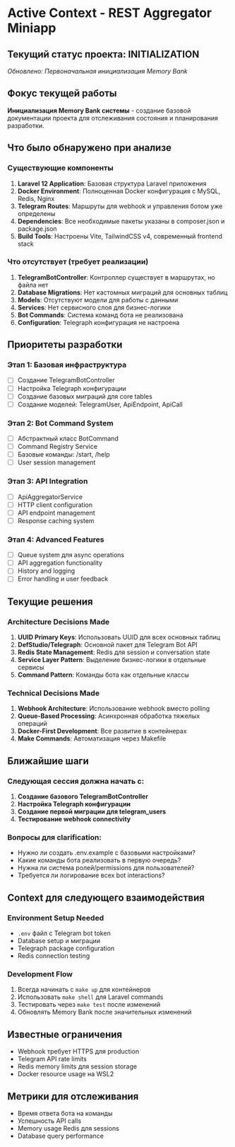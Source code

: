 # Active Context - REST Aggregator Miniapp

## Текущий статус проекта: INITIALIZATION
*Обновлено: Первоначальная инициализация Memory Bank*

## Фокус текущей работы
**Инициализация Memory Bank системы** - создание базовой документации проекта для отслеживания состояния и планирования разработки.

## Что было обнаружено при анализе

### Существующие компоненты
1. **Laravel 12 Application**: Базовая структура Laravel приложения
2. **Docker Environment**: Полноценная Docker конфигурация с MySQL, Redis, Nginx
3. **Telegram Routes**: Маршруты для webhook и управления ботом уже определены
4. **Dependencies**: Все необходимые пакеты указаны в composer.json и package.json
5. **Build Tools**: Настроены Vite, TailwindCSS v4, современный frontend stack

### Что отсутствует (требует реализации)
1. **TelegramBotController**: Контроллер существует в маршрутах, но файла нет
2. **Database Migrations**: Нет кастомных миграций для основных таблиц
3. **Models**: Отсутствуют модели для работы с данными
4. **Services**: Нет сервисного слоя для бизнес-логики
5. **Bot Commands**: Система команд бота не реализована
6. **Configuration**: Telegraph конфигурация не настроена

## Приоритеты разработки

### Этап 1: Базовая инфраструктура
- [ ] Создание TelegramBotController
- [ ] Настройка Telegraph конфигурации
- [ ] Создание базовых миграций для core tables
- [ ] Создание моделей: TelegramUser, ApiEndpoint, ApiCall

### Этап 2: Bot Command System  
- [ ] Абстрактный класс BotCommand
- [ ] Command Registry Service
- [ ] Базовые команды: /start, /help
- [ ] User session management

### Этап 3: API Integration
- [ ] ApiAggregatorService
- [ ] HTTP client configuration
- [ ] API endpoint management
- [ ] Response caching system

### Этап 4: Advanced Features
- [ ] Queue system для async operations
- [ ] API aggregation functionality
- [ ] History and logging
- [ ] Error handling и user feedback

## Текущие решения

### Architecture Decisions Made
1. **UUID Primary Keys**: Использовать UUID для всех основных таблиц
2. **DefStudio/Telegraph**: Основной пакет для Telegram Bot API
3. **Redis State Management**: Redis для session и conversation state
4. **Service Layer Pattern**: Выделение бизнес-логики в отдельные сервисы
5. **Command Pattern**: Команды бота как отдельные классы

### Technical Decisions Made  
1. **Webhook Architecture**: Использование webhook вместо polling
2. **Queue-Based Processing**: Асинхронная обработка тяжелых операций
3. **Docker-First Development**: Все развитие в контейнерах
4. **Make Commands**: Автоматизация через Makefile

## Ближайшие шаги

### Следующая сессия должна начать с:
1. **Создание базового TelegramBotController**
2. **Настройка Telegraph конфигурации**
3. **Создание первой миграции для telegram_users**
4. **Тестирование webhook connectivity**

### Вопросы для clarification:
- Нужно ли создать .env.example с базовыми настройками?
- Какие команды бота реализовать в первую очередь?
- Нужна ли система ролей/permissions для пользователей?
- Требуется ли логирование всех bot interactions?

## Context для следующего взаимодействия

### Environment Setup Needed
- `.env` файл с Telegram bot token
- Database setup и миграции
- Telegraph package configuration
- Redis connection testing

### Development Flow
1. Всегда начинать с `make up` для контейнеров
2. Использовать `make shell` для Laravel commands
3. Тестировать через `make test` после изменений
4. Обновлять Memory Bank после значительных изменений

## Известные ограничения
- Webhook требует HTTPS для production
- Telegram API rate limits
- Redis memory limits для session storage  
- Docker resource usage на WSL2

## Метрики для отслеживания
- Время ответа бота на команды
- Успешность API calls
- Memory usage Redis для sessions
- Database query performance 